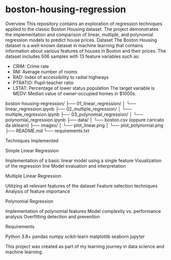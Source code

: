 # boston-housing-regression
Overview
This repository contains an exploration of regression techniques applied to the classic Boston Housing dataset. The project demonstrates the implementation and comparison of linear, multiple, and polynomial regression models to predict house prices.
Dataset
The Boston Housing dataset is a well-known dataset in machine learning that contains information about various features of houses in Boston and their prices. The dataset includes 506 samples with 13 feature variables such as:
- CRIM: Crime rate
- RM: Average number of rooms
- RAD: Index of accessibility to radial highways
- PTRATIO: Pupil-teacher ratio
- LSTAT: Percentage of lower status population
The target variable is MEDV: Median value of owner-occupied homes in $1000s.

boston-housing-regression/
├── 01_linear_regression/
│   └── linear_regression.ipynb
├── 02_multiple_regression/
│   └── multiple_regression.ipynb
├── 03_polynomial_regression/
│   └── polynomial_regression.ipynb
├── data/
│   └── boston.csv (oppure caricato da sklearn)
├── images/
│   └── plot_linear.png
│   └── plot_polynomial.png
├── README.md
└── requirements.txt

Techniques Implemented

Simple Linear Regression

Implementation of a basic linear model using a single feature
Visualization of the regression line
Model evaluation and interpretation


Multiple Linear Regression

Utilizing all relevant features of the dataset
Feature selection techniques
Analysis of feature importance


Polynomial Regression

Implementation of polynomial features
Model complexity vs. performance analysis
Overfitting detection and prevention

Requirements

Python 3.8+
pandas
numpy
scikit-learn
matplotlib
seaborn
jupyter


This project was created as part of my learning journey in data science and machine learning.

